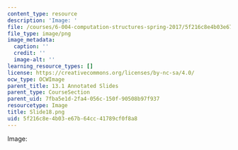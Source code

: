 ```yaml
---
content_type: resource
description: 'Image: '
file: /courses/6-004-computation-structures-spring-2017/5f216c8e4b03e67b64cc41789cf0f8a8_Slide18.png
file_type: image/png
image_metadata:
  caption: ''
  credit: ''
  image-alt: ''
learning_resource_types: []
license: https://creativecommons.org/licenses/by-nc-sa/4.0/
ocw_type: OCWImage
parent_title: 13.1 Annotated Slides
parent_type: CourseSection
parent_uid: 7fba5e1d-2fa4-056c-150f-90508b97f937
resourcetype: Image
title: Slide18.png
uid: 5f216c8e-4b03-e67b-64cc-41789cf0f8a8
---
```

Image: 